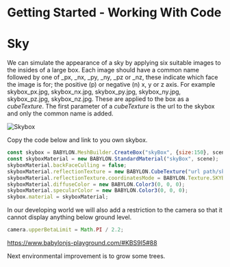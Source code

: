 # Getting Started - Working With Code
# Sky
We can simulate the appearance of a sky by applying six suitable images to the insides of a large box. Each image should have a common name  followed by one of _px, _nx, _py, _ny, _pz or _nz, these indicate which face the image is for; the positive (p) or negative (n) x, y or z axis. For example skybox_px.jpg, skybox_nx.jpg, skybox_py.jpg, skybox_ny.jpg, skybox_pz.jpg, skybox_nz.jpg. These are applied to the box as a *cubeTexture*. The first parameter of a *cubeTexture* is the url to the skybox and only the common name is added.  


![Skybox](/img/how_to/skybox.png)

Copy the code below and link to you own skybox.
```javascript
const skybox = BABYLON.MeshBuilder.CreateBox("skyBox", {size:150}, scene);
const skyboxMaterial = new BABYLON.StandardMaterial("skyBox", scene);
skyboxMaterial.backFaceCulling = false;
skyboxMaterial.reflectionTexture = new BABYLON.CubeTexture("url path/skybox", scene);
skyboxMaterial.reflectionTexture.coordinatesMode = BABYLON.Texture.SKYBOX_MODE;
skyboxMaterial.diffuseColor = new BABYLON.Color3(0, 0, 0);
skyboxMaterial.specularColor = new BABYLON.Color3(0, 0, 0);
skybox.material = skyboxMaterial;
```
In our developing world we will also add a restriction to the camera so that it cannot display anything below ground level.

```javascript
camera.upperBetaLimit = Math.PI / 2.2;
```
https://www.babylonjs-playground.com/#KBS9I5#88

Next environmental improvement is to grow some trees.
